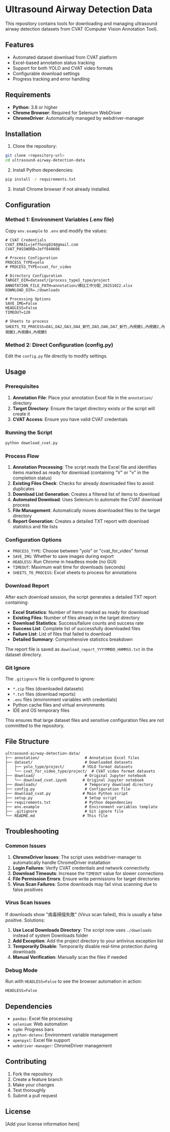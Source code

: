 # Ultrasound Airway Detection Data

This repository contains tools for downloading and managing ultrasound airway detection datasets from CVAT (Computer Vision Annotation Tool).

## Features

- Automated dataset download from CVAT platform
- Excel-based annotation status tracking
- Support for both YOLO and CVAT video formats
- Configurable download settings
- Progress tracking and error handling

## Requirements

- **Python**: 3.8 or higher
- **Chrome Browser**: Required for Selenium WebDriver
- **ChromeDriver**: Automatically managed by webdriver-manager

## Installation

1. Clone the repository:
```bash
git clone <repository-url>
cd ultrasound-airway-detection-data
```

2. Install Python dependencies:
```bash
pip install -r requirements.txt
```

3. Install Chrome browser if not already installed.

## Configuration

### Method 1: Environment Variables (.env file)

Copy `env.example` to `.env` and modify the values:

```env
# CVAT Credentials
CVAT_EMAIL=jeffhong824@gmail.com
CVAT_PASSWORD=Jeff840606

# Process Configuration
PROCESS_TYPE=yolo
# PROCESS_TYPE=cvat_for_video

# Directory Configuration
TARGET_DIR=dataset/{process_type}_type/project
ANNOTATION_FILE_PATH=annotation/標註工作分配_20251022.xlsx
DOWNLOAD_DIR=./downloads

# Processing Options
SAVE_IMG=False
HEADLESS=False
TIMEOUT=120

# Sheets to process
SHEETS_TO_PROCESS=DA1,DA2,DA3,DA4_新竹,DA5,DA6,DA7_新竹,內視鏡1,內視鏡2,內視鏡3,內視鏡4,內視鏡5
```

### Method 2: Direct Configuration (config.py)

Edit the `config.py` file directly to modify settings.

## Usage

### Prerequisites

1. **Annotation File**: Place your annotation Excel file in the `annotation/` directory
2. **Target Directory**: Ensure the target directory exists or the script will create it
3. **CVAT Access**: Ensure you have valid CVAT credentials

### Running the Script

```bash
python download_cvat.py
```

### Process Flow

1. **Annotation Processing**: The script reads the Excel file and identifies items marked as ready for download (containing "V" or "v" in the completion status)
2. **Existing Files Check**: Checks for already downloaded files to avoid duplicates
3. **Download List Generation**: Creates a filtered list of items to download
4. **Automated Download**: Uses Selenium to automate the CVAT download process
5. **File Management**: Automatically moves downloaded files to the target directory
6. **Report Generation**: Creates a detailed TXT report with download statistics and file lists

### Configuration Options

- `PROCESS_TYPE`: Choose between "yolo" or "cvat_for_video" format
- `SAVE_IMG`: Whether to save images during export
- `HEADLESS`: Run Chrome in headless mode (no GUI)
- `TIMEOUT`: Maximum wait time for downloads (seconds)
- `SHEETS_TO_PROCESS`: Excel sheets to process for annotations

### Download Report

After each download session, the script generates a detailed TXT report containing:

- **Excel Statistics**: Number of items marked as ready for download
- **Existing Files**: Number of files already in the target directory
- **Download Statistics**: Success/failure counts and success rate
- **Success List**: Complete list of successfully downloaded files
- **Failure List**: List of files that failed to download
- **Detailed Summary**: Comprehensive statistics breakdown

The report file is saved as `download_report_YYYYMMDD_HHMMSS.txt` in the dataset directory.

### Git Ignore

The `.gitignore` file is configured to ignore:
- `*.zip` files (downloaded datasets)
- `*.txt` files (download reports)
- `.env` files (environment variables with credentials)
- Python cache files and virtual environments
- IDE and OS temporary files

This ensures that large dataset files and sensitive configuration files are not committed to the repository.

## File Structure

```
ultrasound-airway-detection-data/
├── annotation/                    # Annotation Excel files
├── dataset/                       # Downloaded datasets
│   ├── yolo_type/project/        # YOLO format datasets
│   └── cvat_for_video_type/project/  # CVAT video format datasets
├── download/                      # Original Jupyter notebook
│   └── download_cvat.ipynb       # Original Jupyter notebook
├── downloads/                     # Temporary download directory
├── config.py                      # Configuration file
├── download_cvat.py              # Main Python script
├── setup.py                       # Setup script
├── requirements.txt               # Python dependencies
├── env.example                    # Environment variables template
├── .gitignore                     # Git ignore file
└── README.md                     # This file
```

## Troubleshooting

### Common Issues

1. **ChromeDriver Issues**: The script uses webdriver-manager to automatically handle ChromeDriver installation
2. **Login Failures**: Verify CVAT credentials and network connectivity
3. **Download Timeouts**: Increase the `TIMEOUT` value for slower connections
4. **File Permission Errors**: Ensure write permissions for target directories
5. **Virus Scan Failures**: Some downloads may fail virus scanning due to false positives

### Virus Scan Issues

If downloads show "病毒掃描失敗" (Virus scan failed), this is usually a false positive. Solutions:

1. **Use Local Downloads Directory**: The script now uses `./downloads` instead of system Downloads folder
2. **Add Exception**: Add the project directory to your antivirus exception list
3. **Temporarily Disable**: Temporarily disable real-time protection during downloads
4. **Manual Verification**: Manually scan the files if needed

### Debug Mode

Run with `HEADLESS=False` to see the browser automation in action:

```env
HEADLESS=False
```

## Dependencies

- `pandas`: Excel file processing
- `selenium`: Web automation
- `tqdm`: Progress bars
- `python-dotenv`: Environment variable management
- `openpyxl`: Excel file support
- `webdriver-manager`: ChromeDriver management

## Contributing

1. Fork the repository
2. Create a feature branch
3. Make your changes
4. Test thoroughly
5. Submit a pull request

## License

[Add your license information here]
